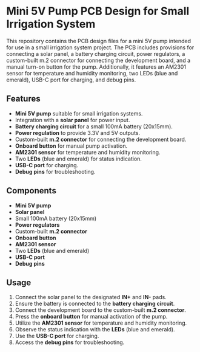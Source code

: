# Mini 5V Pump PCB Design for Small Irrigation System

This repository contains the PCB design files for a mini 5V pump intended for use in a small irrigation system project. The PCB includes provisions for connecting a solar panel, a battery charging circuit, power regulators, a custom-built m.2 connector for connecting the development board, and a manual turn-on button for the pump. Additionally, it features an AM2301 sensor for temperature and humidity monitoring, two LEDs (blue and emerald), USB-C port for charging, and debug pins.

## Features

- **Mini 5V pump** suitable for small irrigation systems.
- Integration with a **solar panel** for power input.
- **Battery charging circuit** for a small 100mA battery (20x15mm).
- **Power regulation** to provide 3.3V and 5V outputs.
- Custom-built **m.2 connector** for connecting the development board.
- **Onboard button** for manual pump activation.
- **AM2301 sensor** for temperature and humidity monitoring.
- Two **LEDs** (blue and emerald) for status indication.
- **USB-C port** for charging.
- **Debug pins** for troubleshooting.

## Components

- **Mini 5V pump**
- **Solar panel**
- Small 100mA battery (20x15mm)
- **Power regulators**
- Custom-built **m.2 connector**
- **Onboard button**
- **AM2301 sensor**
- Two **LEDs** (blue and emerald)
- **USB-C port**
- **Debug pins**

## Usage

1. Connect the solar panel to the designated **IN+** and **IN-** pads.
2. Ensure the battery is connected to the **battery charging circuit**.
3. Connect the development board to the custom-built **m.2 connector**.
4. Press the **onboard button** for manual activation of the pump.
5. Utilize the **AM2301 sensor** for temperature and humidity monitoring.
6. Observe the status indication with the **LEDs** (blue and emerald).
7. Use the **USB-C port** for charging.
8. Access the **debug pins** for troubleshooting.

